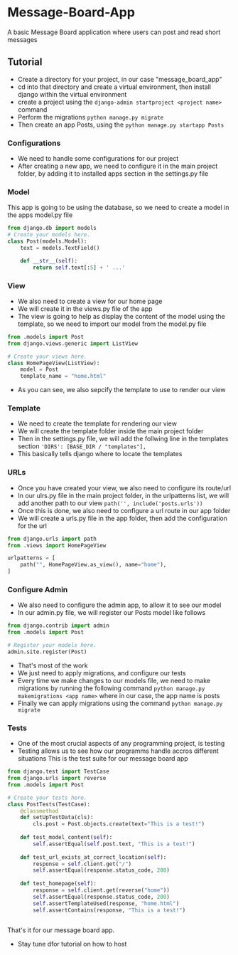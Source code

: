 # Message-Board-App
A basic Message Board application where users can post and read short messages

##  Tutorial
- Create a directory for your project, in our case "message_board_app"
- cd into that directory and create a virtual environment, then install django within the virtual environment
- create a project using the `django-admin startproject <project name>` command
- Perform the migrations `python manage.py migrate`
- Then create an app Posts, using the `python manage.py startapp Posts`

### Configurations
- We need to handle some configurations for our project
- After creating a new app, we need to configure it in the main project folder,
by adding it to installed apps section in the settings.py file

### Model
This app is going to be using the database, so we need to create a model
in the apps model.py file

```python
from django.db import models
# Create your models here.
class Post(models.Model):
    text = models.TextField()

    def __str__(self):
        return self.text[:5] + ' ...'
```
### View
- We also need to create a view for our home page
- We will create it in the views.py file of the app
- The view is going to help as display the content of the model
using the template, so we need to import our model from the model.py file
```python
from .models import Post
from django.views.generic import ListView

# Create your views here.
class HomePageView(ListView):
    model = Post
    template_name = "home.html"
```
- As you can see, we also sepcify the template to use to render our view

### Template
- We need to create the template for rendering our view
- We will create the template folder inside the main project folder
- Then in the settings.py file, we will add the follwing line in the templates section  `'DIRS': [BASE_DIR / "templates"],`
- This basically tells django where to locate the templates

### URLs
- Once you have created your view, we also need to configure its route/url
- In our ulrs.py file in the main project folder, in the urlpatterns list,
we will add another path to our view
`path('', include('posts.urls'))`
- Once this is done, we also need to configure a url route in our app folder
- We will create a urls.py file in the app folder, then add the configuration for the url
```python
from django.urls import path
from .views import HomePageView

urlpatterns = [
    path("", HomePageView.as_view(), name="home"),
]
```
### Configure Admin
- We also need to configure the admin app, to allow it to see our model
- In our admin.py file, we will register our Posts model like follows
```python
from django.contrib import admin
from .models import Post

# Register your models here.
admin.site.register(Post)
```
- That's most of the work
- We just need to apply migrations, and configure our tests
- Every time we make changes to our models file, we need to make migrations by running the following command `python manage.py makemigrations <app name>`
where in our case, the app name is posts
- Finally we can apply migrations using the command `python manage.py migrate`

### Tests
- One of the most crucial aspects of any programming project, is testing
- Testing allows us to see how our programms handle accros different situations
This is the test suite for our message board app
```python
from django.test import TestCase
from django.urls import reverse
from .models import Post

# Create your tests here.
class PostTests(TestCase):
    @classmethod
    def setUpTestData(cls):
        cls.post = Post.objects.create(text="This is a test!")
    
    def test_model_content(self):
        self.assertEqual(self.post.text, "This is a test!")
    
    def test_url_exists_at_correct_location(self):
        response = self.client.get("/")
        self.assertEqual(response.status_code, 200)
    
    def test_homepage(self):
        response = self.client.get(reverse("home"))
        self.assertEqual(response.status_code, 200)
        self.assertTemplateUsed(response, "home.html")
        self.assertContains(response, "This is a test!")
        
```
That's it for our message board app.
- Stay tune dfor tutorial on how to host